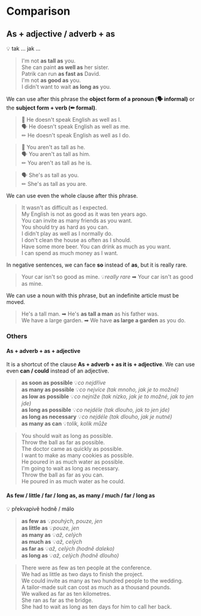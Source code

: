 # Comparison

## As + adjective / adverb + as

💡 tak ... jak ...

> I'm not **as tall as** you. <br/>
> She can paint **as well as** her sister. <br/>
> Patrik can run **as fast as** David. <br/>
> I'm not **as good as** you. <br/>
> I didn't want to wait **as long as** you. <br/>

We can use after this phrase the **object form of a pronoun (🗣 informal)** or the **subject form + verb (✏ formal)**.

> 🔴 He doesn't speak English as well as I. <br/>
> 🗣 He doesn't speak English as well as me. <br/>
> ✏ He doesn't speak English as well as I do. <br/>

> 🔴 You aren't as tall as he. <br/>
> 🗣 You aren't as tall as him. <br/>
> ✏ You aren't as tall as he is. <br/>

> 🗣 She's as tall as you. <br/>
> ✏ She's as tall as you are. <br/>

We can use even the whole clause after this phrase.

> It wasn't as difficult as I expected. <br/>
> My English is not as good as it was ten years ago. <br/>
> You can invite as many friends as you want. <br/>
> You should try as hard as you can. <br/>
> I didn't play as well as I normally do. <br/>
> I don't clean the house as often as I should. <br/>
> Have some more beer. You can drink as much as you want. <br/>
> I can spend as much money as I want. <br/>

In negative sentences, we can face **so** instead of **as**, but it is really rare.

> Your car isn't so good as mine. 💡*really rare* ➡ Your car isn't as good as mine. <br/>

We can use a noun with this phrase, but an indefinite article must be moved.

> He's a tall man. ➡ He's **as tall a man** as his father was. <br/>
> We have a large garden. ➡ We have **as large a garden** as you do. <br/>

### Others

#### As + adverb + as + adjective

It is a shortcut of the clause **As + adverb + as it is + adjective**. We can use even **can / could** instead of an
adjective.

> **as soon as possible** 💡*co nejdříve* <br/>
> **as many as possible** 💡*co nejvíce (tak mnoho, jak je to možné)* <br/>
> **as low as possible** 💡*co nejníže (tak nízko, jak je to možné, jak to jen jde)* <br/>
> **as long as possible** 💡*co nejdéle (tak dlouho, jak to jen jde)* <br/>
> **as long as necessary** 💡*co nejdéle (tak dlouho, jak je nutné)* <br/>
> **as many as can** 💡*tolik, kolik může* <br/>

> You should wait as long as possible. <br/>
> Throw the ball as far as possible. <br/>
> The doctor came as quickly as possible. <br/>
> I want to make as many cookies as possible. <br/>
> He poured in as much water as possible. <br/>
> I'm going to wait as long as necessary. <br/>
> Throw the ball as far as you can. <br/>
> He poured in as much water as he could. <br/>

#### As few / little / far / long as, as many / much / far / long as

💡 překvapivě hodně / málo

> **as few as** 💡*pouhých, pouze, jen* <br/>
> **as little as** 💡*pouze, jen* <br/>
> **as many as** 💡*až, celých* <br/>
> **as much as** 💡*až, celých* <br/>
> **as far as** 💡*až, celých (hodně daleko)* <br/>
> **as long as** 💡*až, celých (hodně dlouho)* <br/>

> There were as few as ten people at the conference. <br/>
> We had as little as two days to finish the project. <br/>
> We could invite as many as two hundred people to the wedding. <br/>
> A tailor-made suit can cost as much as a thousand pounds. <br/>
> We walked as far as ten kilometres. <br/>
> She ran as far as the bridge. <br/>
> She had to wait as long as ten days for him to call her back. <br/>
